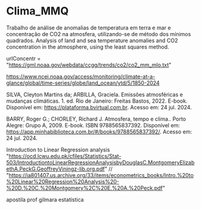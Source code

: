 # Clima_MMQ
Trabalho de análise de anomalias de temperatura em terra e mar e concentração de CO2 na atmosfera, utilizando-se de método dos mínimos quadrados. Analysis of land and sea temperature anomalies and CO2 concentration in the atmosphere, using the least squares method.


urlConcentr = "https://gml.noaa.gov/webdata/ccgg/trends/co2/co2_mm_mlo.txt"

https://www.ncei.noaa.gov/access/monitoring/climate-at-a-glance/global/time-series/globe/land_ocean/ytd/5/1850-2024

SILVA, Cleyton Martins da; ARBILLA, Graciela. Emissões atmosféricas e mudanças climáticas. 1. ed. Rio de Janeiro: Freitas Bastos, 2022. E-book. Disponível em: https://plataforma.bvirtual.com.br. Acesso em: 24 jul. 2024.

BARRY, Roger G.; CHORLEY, Richard J. Atmosfera, tempo e clima.. Porto Alegre: Grupo A, 2009. E-book. ISBN 9788565837392. Disponível em: https://app.minhabiblioteca.com.br/#/books/9788565837392/. Acesso em: 24 jul. 2024.


Introduction to Linear Regression analysis    "https://ocd.lcwu.edu.pk/cfiles/Statistics/Stat-503/IntroductiontoLinearRegressionAnalysisbyDouglasC.MontgomeryElizabethA.PeckG.GeoffreyViningz-lib.org.pdf" // "https://ia801407.us.archive.org/33/items/econometrics_books/Intro.%20to%20Linear%20Regression%20Analysis%20-%20D.%20C.%20Montgomery%2C%20E.%20A.%20Peck.pdf"

apostila prof gilmara estatística